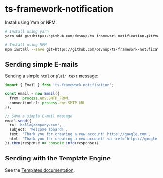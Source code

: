 # ts-framework-notification

Install using Yarn or NPM.

```bash
# Install using yarn
yarn add git+https://github.com/devnup/ts-framework-notification.git#master

# Install using NPM
npm install --save git+https://github.com/devnup/ts-framework-notification.git#master
```

## Sending simple E-mails

Sending a simple `html` or `plain text` message:

```typescript
import { Email } from 'ts-framework-notification';

const email = new Email({
  from: process.env.SMTP_FROM,
  connectionUrl: process.env.SMTP_URL
});

// Send a simple E-mail message
email.send({
  to: 'hello@company.com',
  subject: 'Welcome aboard!',
  text: 'Thank you for creating a new account! https://google.com',
  html: 'Thank you for creating a new account! <a href="https://google.com>Click here to login</a>'
}).then(response => console.info(response))
```

## Sending with the Template Engine

See the [Templates documentation](./template.md).